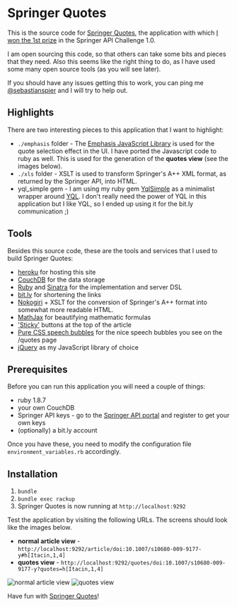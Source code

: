 # Springer Quotes

This is the source code for [Springer Quotes][sq], the application with which [I won the 1st prize][challenge] in the Springer API Challenge 1.0.

I am open sourcing this code, so that others can take some bits and pieces that they need. Also this seems like the right thing to do, as I have used some many open source tools (as you will see later).

If you should have any issues getting this to work, you can ping me [@sebastianspier][@seb] and I will try to help out.

## Highlights

There are two interesting pieces to this application that I want to highlight:

* `./emphasis` folder - The [Emphasis JavaScript Library](https://github.com/NYTimes/Emphasis) is used for the quote selection effect in the UI. I have ported the Javascript code to ruby as well. This is used for the generation of the **quotes view** (see the images below). 
* `./xls` folder - XSLT is used to transform Springer's A++ XML format, as returned by the Springer API, into HTML. 
* yql_simple gem - I am using my ruby gem [YqlSimple](spier/gem_yql_simple) as a minimalist wrapper around [YQL][yql]. I don't really need the power of YQL in this application but I like YQL, so I ended up using it for the bit.ly communication ;)

## Tools

Besides this source code, these are the tools and services that I used to build Springer Quotes:
	
<ul>
	<li><a href="http://heroku.com">heroku</a> for hosting this site</li>	
	<li><a href="http://couchone.com">CouchDB</a> for the data storage</li>	
	<li><a href="http://www.ruby-lang.org/en/">Ruby</a> and <a href="http://www.sinatrarb.com/">Sinatra</a> for the implementation and server DSL</li>	
	<li><a href="http://bit.ly">bit.ly</a> for shortening the links</li>	
	<li><a href="http://nokogiri.org/">Nokogiri</a> + XSLT for the conversion of Springer's A++ format into somewhat more readable HTML.</li>
	<li><a href="http://www.mathjax.org">MathJax</a> for beautifying mathematic formulas</li>
	<li><a href="http://imakewebthings.github.com/jquery-waypoints/sticky-elements/">'Sticky'</a> buttons at the top of the article</li>	
	<li><a href="http://nicolasgallagher.com/pure-css-speech-bubbles/">Pure CSS speech bubbles</a> for the nice speech bubbles you see on the /quotes page</li>
	<li><a href="http://jquery.com">jQuery</a> as my JavaScript library of choice</a></li>
</ul>

## Prerequisites 

Before you can run this application you will need a couple of things:

- ruby 1.8.7
- your own CouchDB
- Springer API keys - go to the [Springer API portal](http://dev.springer.com) and register to get your own keys
- (optionally) a bit.ly account 

Once you have these, you need to modify the configuration file `environment_variables.rb` accordingly.

## Installation

1. `bundle`
1. `bundle exec rackup`
1. Springer Quotes is now running at `http://localhost:9292`

Test the application by visiting the following URLs. The screens should look like the images below.

- **normal article view** - `http://localhost:9292/article/doi:10.1007/s10680-009-9177-y#h[Itacin,1,4]` 
- **quotes view** - `http://localhost:9292/quotes/doi:10.1007/s10680-009-9177-y?quotes=h[Itacin,1,4]`

![normal article view](https://github.com/spier/springerquotes/raw/master/example_images/normal_article_view.png "Normal article view") 
![quotes view](https://github.com/spier/springerquotes/raw/master/example_images/quotes_view.png "Quotes view") 

Have fun with [Springer Quotes][sq]!

[@seb]: https://twitter.com/#!/sebastianspier
[challenge]: http://spier.hu/2011/07/i-won-the-springer-api-challenge-1.0/
[sq]: http://springerquotes.heroku.com
[yql]: http://developer.yahoo.com/yql